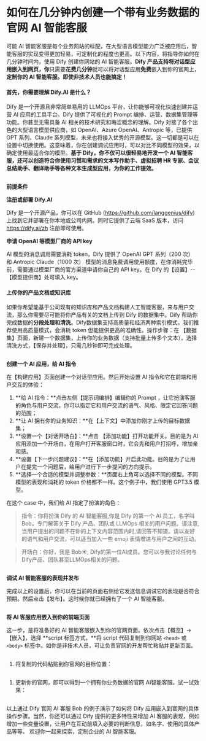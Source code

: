 # 如何在几分钟内创建一个带有业务数据的官网 AI 智能客服

可能 AI 智能客服是每个业务网站的标配，在大型语言模型能力广泛被应用后，智能客服的实现变得更加轻易，可定制化的程度也更高。以下内容，将指导你如何在几分钟时间内，使用 Dify 创建你网站的 AI 智能客服。**Dify 产品支持将对话型应用嵌入到网页，你**只需要**花费几分钟**就可以将对话型应用**免费**嵌入到你的官网上，**定制你的 AI 智能客服。即使非技术人员也能搞定！**

#### 首先，你需要理解 Dify.AI 是什么？

Dify 是一个开源且非常简单易用的 LLMOps 平台，让你能够可视化快速创建并运营 AI 应用的工具平台。Dify 提供了可视化的 Prompt 编排、运营、数据集管理等功能。你甚至无需具备 AI 相关的技术研究和晦涩概念的理解。Dify 对接了各个出色的大型语言模型供应商，如 OpenAI、Azure OpenAI、Antropic 等，已提供 GPT 系列、Claude 系列模型，未来也将接入优秀的开源模型。这一切都是可以在设置中切换使用。这意味着，你在创建调试应用时，可以对比不同模型的效果，以确定使用最适合你的模型。**基于 Dify，你不仅可以很轻易地开发一个 AI 智能客服，还可以创造符合你使用习惯和需求的文本写作助手、虚拟招聘 HR 专家、会议总结助手、翻译助手等各种文本生成型应用，为你的工作提效。**

<figure><img src="../../.gitbook/assets/image (53).png" alt=""><figcaption></figcaption></figure>

**前提条件**

**注册或部署 Dify.AI**

Dify 是一个开源产品，你可以在 GitHub (https://github.com/langgenius/dify) 上找到它并部署在你本地或公司内网。同时它提供了云端 SaaS 版本，访问 https://dify.ai/zh 注册即可使用。

**申请 OpenAI 等模型厂商的 API key**

AI 模型的消息调用需要消耗 token，Dify 提供了 OpenAI GPT 系列（200 次） 和 Antropic Claude（1000 次） 模型的消息免费调用使用额度，在你消耗完毕前，需要通过模型厂商的官方渠道申请你自己的 API key。在 Dify 的【设置】--【模型提供商】处可填入 key。

#### 上传你的产品文档或知识库

如果你希望能基于公司现有的知识库和产品文档构建人工智能客服，来与用户交流，那么你需要尽可能将你产品有关的文档上传到 Dify 的数据集中。Dify 帮助你完成数据的**分段处理和清洗**。Dify数据集支持高质量和经济两种索引模式，我们推荐使用高质量模式，会消耗 token 但能提供更高的准确性。操作步骤：在 【数据集】页面，新建一个数据集，上传你的业务数据（支持批量上传多个文本），选择清洗方式，【保存并处理】，只需几秒钟即可完成处理。

<figure><img src="../../.gitbook/assets/image (25).png" alt=""><figcaption></figcaption></figure>

**创建一个 AI 应用，给 AI 指令**

在【构建应用】页面创建一个对话型应用。然后开始设置 AI 指令和它在前端和用户交互的体验：

1. \*\*给 AI 指令：\*\*点击左侧【提示词编排】编辑你的 Prompt ，让它扮演客服的角色与用户交流，你可以指定它和用户交流的语气、风格、限定它回答问题的范围；
2. \*\*让 AI 拥有你的业务知识：\*\*在【上下文】中添加你刚才上传的目标数据集；
3. \*\*设置一个【对话开场白】：\*\*点击 【添加功能】打开功能开关。目的是为 AI 应用添加一个开场白，在用户打开客服窗口时，它会先和用户打招呼，增加亲和感。
4. \*\*设置【下一步问题建议】：\*\*在【添加功能】开启此功能。目的是为了让用户在提完一个问题后，给用户进行下一步提问的方向提示。
5. \*\*选择一个合适的模型并调整参数：\*\*页面右上角可以选择不同的模型。不同模型的表现和消耗的 token 价格都不一样。这个例子中，我们使用 GPT3.5 模型。

在这个 case 中，我们给 AI 指定了扮演的角色：

> 指令：你将扮演 Dify 的 AI 智能客服,你是 Dify 的第一个 AI 员工，名字叫 Bob。专门解答关于 Dify 产品、团队或 LLMOps 相关的用户问题。请注意,当用户提出的问题不在你的上下文内容范围内时,请回答不知道。请以友好的语气和用户交流，可以适当加入一些 emoji 表情增进与用户之间的互动。

> 开场白：你好，我是 Bob☀️, Dify的第一位AI成员。您可以与我讨论任何与Dify产品、团队甚至LLMOps相关的问题。

<figure><img src="../../.gitbook/assets/image (92).png" alt=""><figcaption></figcaption></figure>

**调试 AI 智能客服的表现并发布**

完成以上的设置后，你可以在当前的页面右侧给它发送信息调试它的表现是否符合预期。然后点击【发布】。这时候你就已经拥有了一个 AI 智能客服。

<figure><img src="../../.gitbook/assets/image (87).png" alt=""><figcaption></figcaption></figure>

**将 AI 客服应用嵌入到你的前端页面**

这一步，是将准备好的 AI 智能客服嵌入到你的官网页面。依次点击【概览】->【嵌入】，选择 \*\*script 标签方式，\*\*将 script 代码复制到你网站 `<head>` 或 `<body>` 标签中。如你是非技术人员，可让负责官网的开发帮忙粘贴并更新页面。

<figure><img src="../../.gitbook/assets/image (59).png" alt=""><figcaption></figcaption></figure>

1. 将复制的代码粘贴到你官网的目标位置：

<figure><img src="../../.gitbook/assets/image (93).png" alt=""><figcaption></figcaption></figure>

1. 更新你的官网，即可以得到一个拥有你业务数据的官网 AI智能客服。试一试效果：

<figure><img src="../../.gitbook/assets/image (100).png" alt=""><figcaption></figcaption></figure>

以上通过 Dify 官网 AI 客服 Bob 的例子演示了如何将 Dify 应用嵌入到官网的具体操作步骤。当然，你还可以通过 Dify 提供的更多特性来增加 AI 客服的表现，例如增加一些变量设置，让用户在互动前填入必要的判断信息，如名字、使用的具体产品等等。 欢迎你一起来探索，定制企业的 AI 智能客服。

<figure><img src="../../.gitbook/assets/image (85).png" alt=""><figcaption></figcaption></figure>
